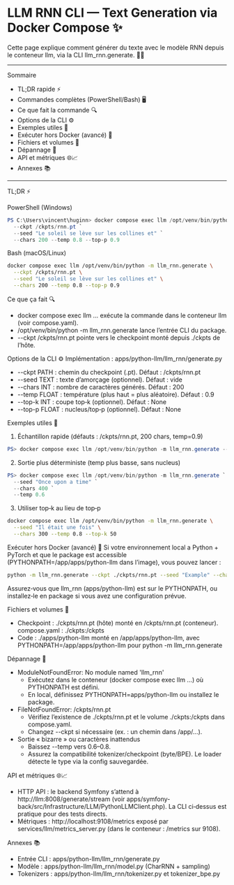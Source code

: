 # LLM RNN CLI — Text Generation via Docker Compose ✨

Cette page explique comment générer du texte avec le modèle RNN depuis le conteneur llm, via la CLI llm_rnn.generate. 🧠🐳

---

Sommaire
- TL;DR rapide ⚡
- Commandes complètes (PowerShell/Bash) 🖥️
- Ce que fait la commande 🔍
- Options de la CLI ⚙️
- Exemples utiles 🧪
- Exécuter hors Docker (avancé) 🚀
- Fichiers et volumes 📁
- Dépannage 🛟
- API et métriques 🌐📈
- Annexes 📚

---

TL;DR ⚡

PowerShell (Windows)

```powershell
PS C:\Users\vincent\huginn> docker compose exec llm /opt/venv/bin/python -m llm_rnn.generate `
  --ckpt /ckpts/rnn.pt `
  --seed "Le soleil se lève sur les collines et" `
  --chars 200 --temp 0.8 --top-p 0.9
```

Bash (macOS/Linux)

```bash
docker compose exec llm /opt/venv/bin/python -m llm_rnn.generate \
  --ckpt /ckpts/rnn.pt \
  --seed "Le soleil se lève sur les collines et" \
  --chars 200 --temp 0.8 --top-p 0.9
```

Ce que ça fait 🔍
- docker compose exec llm … exécute la commande dans le conteneur llm (voir compose.yaml).
- /opt/venv/bin/python -m llm_rnn.generate lance l’entrée CLI du package.
- --ckpt /ckpts/rnn.pt pointe vers le checkpoint monté depuis ./ckpts de l’hôte.

Options de la CLI ⚙️
Implémentation : apps/python-llm/llm_rnn/generate.py
- --ckpt PATH : chemin du checkpoint (.pt). Défaut : /ckpts/rnn.pt
- --seed TEXT : texte d’amorçage (optionnel). Défaut : vide
- --chars INT : nombre de caractères générés. Défaut : 200
- --temp FLOAT : température (plus haut = plus aléatoire). Défaut : 0.9
- --top-k INT : coupe top‑k (optionnel). Défaut : None
- --top-p FLOAT : nucleus/top‑p (optionnel). Défaut : None

Exemples utiles 🧪
1) Échantillon rapide (défauts : /ckpts/rnn.pt, 200 chars, temp=0.9)

```powershell
PS> docker compose exec llm /opt/venv/bin/python -m llm_rnn.generate --seed "Hello world"
```

2) Sortie plus déterministe (temp plus basse, sans nucleus)

```powershell
PS> docker compose exec llm /opt/venv/bin/python -m llm_rnn.generate `
  --seed "Once upon a time" `
  --chars 400 `
  --temp 0.6
```

3) Utiliser top‑k au lieu de top‑p

```bash
docker compose exec llm /opt/venv/bin/python -m llm_rnn.generate \
  --seed "Il était une fois" \
  --chars 300 --temp 0.8 --top-k 50
```

Exécuter hors Docker (avancé) 🚀
Si votre environnement local a Python + PyTorch et que le package est accessible (PYTHONPATH=/app/apps/python-llm dans l’image), vous pouvez lancer :

```bash
python -m llm_rnn.generate --ckpt ./ckpts/rnn.pt --seed "Example" --chars 200
```

Assurez‑vous que llm_rnn (apps/python-llm) est sur le PYTHONPATH, ou installez‑le en package si vous avez une configuration prévue.

Fichiers et volumes 📁
- Checkpoint : ./ckpts/rnn.pt (hôte) monté en /ckpts/rnn.pt (conteneur). compose.yaml : ./ckpts:/ckpts
- Code : ./apps/python-llm monté en /app/apps/python-llm, avec PYTHONPATH=/app/apps/python-llm pour python -m llm_rnn.generate

Dépannage 🛟
- ModuleNotFoundError: No module named 'llm_rnn'
  - Exécutez dans le conteneur (docker compose exec llm …) où PYTHONPATH est défini.
  - En local, définissez PYTHONPATH=apps/python-llm ou installez le package.
- FileNotFoundError: /ckpts/rnn.pt
  - Vérifiez l’existence de ./ckpts/rnn.pt et le volume ./ckpts:/ckpts dans compose.yaml.
  - Changez --ckpt si nécessaire (ex. : un chemin dans /app/…).
- Sortie « bizarre » ou caractères inattendus
  - Baissez --temp vers 0.6–0.8.
  - Assurez la compatibilité tokenizer/checkpoint (byte/BPE). Le loader détecte le type via la config sauvegardée.

API et métriques 🌐📈
- HTTP API : le backend Symfony s’attend à http://llm:8008/generate/stream (voir apps/symfony-back/src/Infrastructure/LLM/PythonLLMClient.php). La CLI ci‑dessus est pratique pour des tests directs.
- Métriques : http://localhost:9108/metrics exposé par services/llm/metrics_server.py (dans le conteneur : /metrics sur 9108).

Annexes 📚
- Entrée CLI : apps/python-llm/llm_rnn/generate.py
- Modèle : apps/python-llm/llm_rnn/model.py (CharRNN + sampling)
- Tokenizers : apps/python-llm/llm_rnn/tokenizer.py et tokenizer_bpe.py
